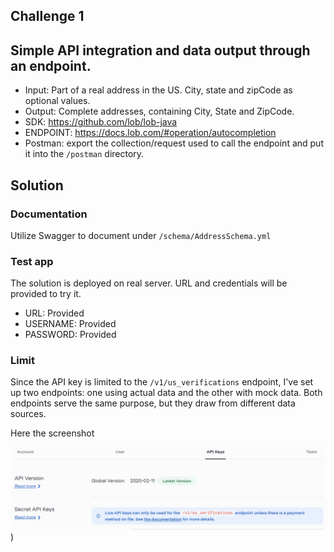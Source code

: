 ## Challenge 1
## Simple API integration and data output through an endpoint.  
- Input: Part of a real address in the US. City, state and zipCode as optional values. 
- Output: Complete addresses, containing City, State and ZipCode. 
- SDK: https://github.com/lob/lob-java
- ENDPOINT: https://docs.lob.com/#operation/autocompletion
- Postman: export the collection/request used to call the endpoint and put it into the `/postman` directory.

## Solution 

### Documentation
Utilize Swagger to document under ```/schema/AddressSchema.yml```

### Test app
The solution is deployed on real server. URL and credentials will be provided to try it. 
- URL: Provided 
- USERNAME: Provided
- PASSWORD: Provided 

### Limit
Since the API key is limited to the ```/v1/us_verifications```  endpoint, I've set up two endpoints: one using actual data 
and the other with mock data. Both endpoints serve the same purpose, but they draw from different data sources.

Here the screenshot

![Image Alt text](images/API_KEY_LIMITATION.png "Optional title"))


